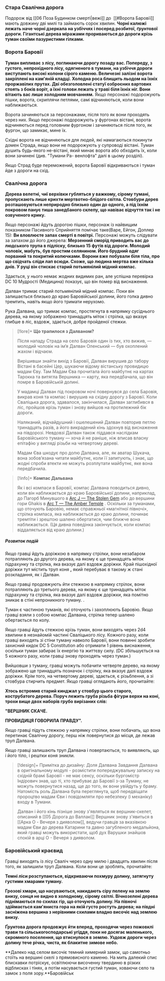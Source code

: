 ### Стара Свалічна дорога
Подорож від [[06 Поза Будинком смерті|вежі]] до  [[#Ворота Баровії]] мають довжину дві милі та займають сорок хвилин.
**Чорні калюжі лежать наче чорні дзеркала на узбіччях і посеред розбитої, ґрунтової дороги. Гігантські дерева міражами прориваються до дороги крізь туман своїми пазуристими гілками.**

### Ворота Баровії
**Туман випливає з лісу, поглинаючи дорогу позаду вас. Попереду, з густого, непрохідного лісу, одягненого в тумани, на узбіччя дороги виступають високі колони сірого каменю. Величезні залізні ворота закріплені на кам'яній кладці. Холодна роса блищить льодом на їхніх проржавілих прутах. Дві обезголовлені статуї озброєних вартових стоять з боків воріт, а їхні голови лежать у траві біля їхніх ніг. Вони вітають вас лише холодним мовчанням.**
Якщо персонажі подорожують пішки, ворота, скриплячи петлями, самі відчиняються, коли вони наближаються.

Ворота зачиняються за персонажами, після того як вони проходять через них. Якщо персонажі подорожують у фургонах вістані, ворота відчиняються перед головним фургоном і зачиняються після того, як фургон, що замикає, мине їх.

Східні ворота не відчиняються для людей, які намагаються покинути домен Страда, якщо вони не подорожують у супроводі вістані. Туман душить будь-якого не-вістані, який минає ворота або обходить їх, коли вони зачинені (див. "Тумани Ра- венлофта" далі в цьому розділі).

Якщо Страд буде переможений, ворота Баровії відкриваються і туман йде з дороги на схід.


### Свалічна дорога
**Дерева велетні, чиї верхівки губляться у важкому, сірому тумані, пропускають лише крихти мертвотно-блідого світла. Стовбури дерев розташовуються неприродно близько один до одного, а під їхнім покровом панує тиша занедбаного склепу, що навіває відчуття так і не озвученого крику.**

Якщо персонажі йдуть дорогою пішки, персонаж із найвищим показником Пасивного Сприйняття помічає таке(Варе, Ейгон, Доплер 15):
**Ви вловлюєте запах смерті в повітрі.**
Персонажі можуть слідувати за запахом до його джерела:
**Мерзенний сморід приводить вас до людського трупа в підліску, близько 15 футів від дороги. Молодий чоловік, мабуть, був простим селянином. Його брудний одяг порваний та покритий колючками. Ворони вже побували біля тіла, про що свідчать сліди лап всюди. Схоже, що людина мертва вже кілька днів. У руці він стискає старий потьмянілий мідний компас.** 

Здається, у нього немає жодних видимих ​​ран, але успішна перевірка DC 10 Мудрості (Медицина) показує, що він помер від виснаження.

 Далван  тримає старий потьмянілий мідний компас. Поки він залишається близько до краю Баровійської долини, його голка дивно тремтить, навіть якщо його тримати нерухомо.

Рука Далвана, що тримає компас, простягнута в напрямку сусіднього дерева, на якому зображено тринадцять міток і стрілка, що вказує глибше в ліс, вздовж, здається, добре пройденої стежки.

> [!lore]+ **Що трапилося з Далваном?**
> 
> Після нападу Страда на село Баровія один із тих, хто вижив, — молодий чоловік на ім’я Далван Оленський — був охоплений жахом і відчаєм.
> 
> Вирішивши знайти вихід з Баровії, Далван вирушив до табору Вістані в басейні Цер, шукаючи відому вістанську провидицю мадам Єву. Там Мадам Єва прочитала його майбутнє на картах Тарокка та витягла Вершника — карту, яка передбачала, що він помре в Баровійській долині.
> 
> У мадамці Далван під покровом ночі повернувся до села Баровія, викрав коня та компас і вирушив на східну дорогу з Баровії. Коли Сваліцька дорога, здавалося, закінчилася, Далван заглибився в ліс, пройшов крізь туман і знову вийшов на протилежний бік дороги.
> 
> Наляканий, відчайдушний і ошелешений Далван повторив петлю тринадцять разів, а його викрадений кінь здохнув від виснаження на півдорозі. Невдовзі Далван також піддався наслідкам Баровійського туману — хоча й не раніше, ніж вписав власну епітафію у вигляді різьби на четвертому дереві.
> 
> Мадам Єва шкодує про долю Далвана, але, як аватар Шукача, вона зобов’язана читати майбутнє, коли її запитують, і знає, що жодні спроби втекти не можуть розплутати майбутнє, яке вона передбачила.

>[!info]+ **Компас Дальвана**
> 
> Як і всі компаси в Баровії, компас Далвана поводиться дивно, коли він наближається до краю Баровійської долини, наприклад, до Пагорб Минувшого в [Arc J — The Stolen Gem](https://www.strahdreloaded.com/Act+III+-+The+Broken+Land/Arc+J+-+The+Stolen+Gem) або до вершини гори Ghakis в [Arc T — The Amber Temple](https://www.strahdreloaded.com/Arc+T+-+The+Amber+Temple) . Оскільки за туманами, що оточують Баровію, немає справжньої «магнітної півночі», стрілка компаса, яка наближається до краю долини, починає тремтіти і зрештою шалено обертатися, чим ближче вона наближається. (Ця дивна поведінка закінчується, коли компас віддаляється від краю долини.)
##### Розвиток подій
Якщо гравці йдуть доріжкою в напрямку стрілки, вони незабаром потрапляють до другого дерева, на якому є ще тринадцять міток підрахунку та стрілка, яка вказує далі вздовж доріжки. Край пішохідної доріжки тут містить труп коня **,** який перебуває в такому ж стані розкладання, як і Далван.

Якщо гравці продовжують йти стежкою в напрямку стрілок, вони потрапляють до третього дерева, на якому є ще тринадцять міток підрахунку та стрілка, яка вказує далі вздовж доріжки, яка помітно зникає в стіні непроникного туману. .

Туман є частиною туманів, які оточують і захоплюють Баровію. Якщо гравці взяли з собою компас Далвана, стрілка тепер шалено обертається по колу.

Якщо гравці йдуть стежкою крізь туман, вони виходять через 2d4 хвилини в незнайомій частині Сваліцького лісу. Кожного разу, коли гравці виходять зі стіни туману навколо Баровії, вони повинні зробити захисний кидок DC 5 Constitution або отримати 1 рівень виснаження, оскільки туман забирає їх енергію та життєву силу. (DC збільшується на 5 кожного разу, коли гравці знову проходять через туман.)

Вийшовши з туману, гравці можуть побачити четверте дерево, на якому зображено ще тринадцять позначок і стрілку, яка вказує далі вздовж доріжки. Крім того, на четвертому дереві, здається, є різьблення, а зі стовбура стирчить предмет. Якщо гравці оглядають його, прочитайте:

**Хтось встромив старий кинджал у стовбур цього старого, кострубатого дерева. Поруч лежить груба різьба фігури верхи на коні, трохи вище двох наборів грубо вирізаних слів:**

**"ВЕРШНИК СКАЧЕ.**

**ПРОВИДИЦЯ ГОВОРИЛА ПРАВДУ".**

Якщо гравці підуть стежкою у напрямку стрілки, вони побачать, що вона перетинає Свалічну дорогу, перш ніж повернутися до місця, де лежав труп Далвана.

Якщо гравці залишають труп Далвана і повертаються, то виявляють, що і його тіло, і рештки коня зникли.

> [!design]+  Примітка до дизайну: Доля Далвана
> Завдання Далвана в оригінальному модулі - розмістити попереджувальну записку на східній брамі Баровії - не має сенсу, оскільки бургомістр Індірович знав, що ті, хто прибуває до Баровії з-за Туману, не можуть повернутися назад, ще до того, як вони увійдуть у браму. Натомість роль Далвана була переглянута, щоб передвіщати пророцтво мадам Єви і повідомляти про небезпеку (і механіку) входу в Тумани.
> 
> Далван і його кінь пізніше знову з'являться як вершник-скелет, описаний в [[05 Дорога до Валлакі]] Вершник знову з'явиться в [[Арка O - Вечеря з дияволом]], ведучи гравців за вказівкою мадам Єви до дерева Катарини та давно загубленого медальйона, який гравці можуть використати, щоб дух Варушки знайшов спокій в арці О - Вечеря з дияволом.

### Баровійський краєвид
Гравці виходять із лісу Сваліч через одну милю і двадцять хвилин після того, як залишили труп Далвана. Коли вони це зроблять, прочитайте:

**Темні ліси розступаються, відкриваючи похмуру долину, затягнуту густими хмарами туману.**

**Грозові хмари, що насуваються, накидають сіру пелену на землю внизу, сонця не видно в холодному, сірому світлі. Вічнозелені дерева піднімаються по схилах гір, що оточують долину. На півночі здіймається кам'яниста гора на якій густо ростуть дерева; на півдні засніжена вершина з нерівними схилами владно височіє над землею внизу.**

**Ґрунтова дорога продовжує йти вперед, проходячи через пожовклі трави та сільськогосподарські угіддя, поки не досягає маленького, скромного поселення, що втиснулося в землю. Уздовж дороги через долину тече річка, чиста, як блакитне зимове небо.**

**Далеко над селом височіє темний химерний замок, що самотньо стоїть на вершині скелі з прямовисного каменю. На мить далекий спис блискавки потріскує, освітлюючи височенну твердиню в різких відблисках і тінях, а потім насувається густий туман, ховаючи село та замок з поля зору.**Баровійськ